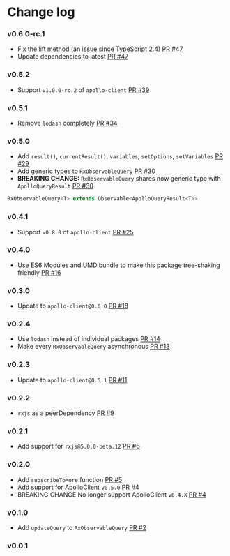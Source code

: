 # Change log

### v0.6.0-rc.1

- Fix the lift method (an issue since TypeScript 2.4) [PR #47](https://github.com/kamilkisiela/apollo-client-rxjs/pull/47)
- Update dependencies to latest [PR #47](https://github.com/kamilkisiela/apollo-client-rxjs/pull/47)

### v0.5.2

- Support `v1.0.0-rc.2` of `apollo-client` [PR #39](https://github.com/kamilkisiela/apollo-client-rxjs/pull/39)

### v0.5.1

- Remove `lodash` completely [PR #34](https://github.com/kamilkisiela/apollo-client-rxjs/pull/34)

### v0.5.0

- Add `result()`, `currentResult()`, `variables`, `setOptions`, `setVariables` [PR #29](https://github.com/kamilkisiela/apollo-client-rxjs/pull/29)
- Add generic types to `RxObservableQuery` [PR #30](https://github.com/kamilkisiela/apollo-client-rxjs/pull/30)
- **BREAKING CHANGE:** `RxObservableQuery` shares now generic type with `ApolloQueryResult` [PR #30](https://github.com/kamilkisiela/apollo-client-rxjs/pull/30)

```ts
RxObservableQuery<T> extends Observable<ApolloQueryResult<T>>
```

### v0.4.1

- Support `v0.8.0` of `apollo-client` [PR #25](https://github.com/kamilkisiela/apollo-client-rxjs/pull/25)

### v0.4.0

- Use ES6 Modules and UMD bundle to make this package tree-shaking friendly [PR #16](https://github.com/kamilkisiela/apollo-client-rxjs/pull/16)

### v0.3.0

- Update to `apollo-client@0.6.0` [PR #18](https://github.com/kamilkisiela/apollo-client-rxjs/pull/18)

### v0.2.4

- Use `lodash` instead of individual packages [PR #14](https://github.com/kamilkisiela/apollo-client-rxjs/pull/14)
- Make every `RxObservableQuery` asynchronous [PR #13](https://github.com/kamilkisiela/apollo-client-rxjs/pull/13)

### v0.2.3

- Update to `apollo-client@0.5.1` [PR #11](https://github.com/kamilkisiela/apollo-client-rxjs/pull/11)

### v0.2.2

- `rxjs` as a peerDependency [PR #9](https://github.com/kamilkisiela/apollo-client-rxjs/pull/9)

### v0.2.1

- Add support for `rxjs@5.0.0-beta.12` [PR #6](https://github.com/kamilkisiela/apollo-client-rxjs/pull/6)

### v0.2.0

- Add `subscribeToMore` function [PR #5](https://github.com/kamilkisiela/apollo-client-rxjs/pull/5)
- Add support for ApolloClient `v0.5.0` [PR #4](https://github.com/kamilkisiela/apollo-client-rxjs/pull/4)
- BREAKING CHANGE No longer support ApolloClient `v0.4.X` [PR #4](https://github.com/kamilkisiela/apollo-client-rxjs/pull/4)

### v0.1.0

- Add `updateQuery` to `RxObservableQuery` [PR #2](https://github.com/kamilkisiela/apollo-client-rxjs/pull/2)

### v0.0.1
